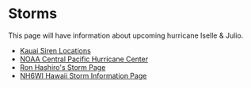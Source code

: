 # Storms

This page will have information about upcoming hurricane Iselle &
Julio.

* [Kauai Siren Locations](http://www.kauai.gov/Government/Departments/CivilDefenseAgency/KauaiSirenLocations/tabid/78/Default.aspx)
* [NOAA Central Pacific Hurricane Center](http://www.prh.noaa.gov/hnl/cphc/)
* [Ron Hashiro's Storm Page](http://www.qsl.net/ah6rh/am-radio/hawaii/tropical-storm-iselle.html)
* [NH6WI Hawaii Storm Information Page](http://www.earchi.org/nh6wi/)
